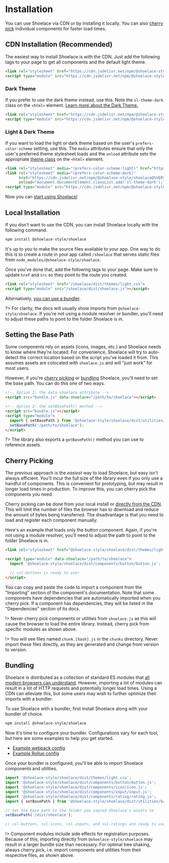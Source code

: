 # Installation

You can use Shoelace via CDN or by installing it locally. You can also [cherry pick](#cherry-picking) individual components for faster load times.

## CDN Installation (Recommended)

The easiest way to install Shoelace is with the CDN. Just add the following tags to your page to get all components and the default light theme.

```html
<link rel="stylesheet" href="https://cdn.jsdelivr.net/npm/@shoelace-style/shoelace@%VERSION%/dist/themes/light.css">
<script type="module" src="https://cdn.jsdelivr.net/npm/@shoelace-style/shoelace@%VERSION%/dist/shoelace.js"></script>
```

### Dark Theme

If you prefer to use the dark theme instead, use this. Note the `sl-theme-dark` class on the `<html>` element. [Learn more about the Dark Theme.](/getting-started/themes#dark-theme)

```html
<link rel="stylesheet" href="https://cdn.jsdelivr.net/npm/@shoelace-style/shoelace@%VERSION%/dist/themes/light.css">
<script type="module" src="https://cdn.jsdelivr.net/npm/@shoelace-style/shoelace@%VERSION%/dist/shoelace.js"></script>
```

### Light & Dark Theme

If you want to load the light or dark theme based on the user's `prefers-color-scheme` setting, use this. The `media` attributes ensure that only the user's preferred theme stylesheet loads and the `onload` attribute sets the appropriate [theme class](/getting-started/themes) on the `<html>` element.

```html
<link rel="stylesheet" media="(prefers-color-scheme:light)" href="https://cdn.jsdelivr.net/npm/@shoelace-style/shoelace@%VERSION%/dist/themes/light.css">
<link rel="stylesheet" media="(prefers-color-scheme:dark)"
      href="https://cdn.jsdelivr.net/npm/@shoelace-style/shoelace@%VERSION%/dist/themes/dark.css"
      onload="document.documentElement.classList.add('sl-theme-dark');">
<script type="module" src="https://cdn.jsdelivr.net/npm/@shoelace-style/shoelace@%VERSION%/dist/shoelace.js"></script>
```

Now you can [start using Shoelace!](/getting-started/usage)

## Local Installation

If you don't want to use the CDN, you can install Shoelace locally with the following command.

```bash
npm install @shoelace-style/shoelace
```

It's up to you to make the source files available to your app. One way to do this is to create a route in your app called `/shoelace` that serves static files from `node_modules/@shoelace-style/shoelace`.

Once you've done that, add the following tags to your page. Make sure to update `href` and `src` so they point to the route you created.

```html
<link rel="stylesheet" href="/shoelace/dist/themes/light.css">
<script type="module" src="/shoelace/dist/shoelace.js"></script>
```

Alternatively, [you can use a bundler](#bundling).

?> For clarity, the docs will usually show imports from `@shoelace-style/shoelace`. If you're not using a module resolver or bundler, you'll need to adjust these paths to point to the folder Shoelace is in.

## Setting the Base Path

Some components rely on assets (icons, images, etc.) and Shoelace needs to know where they're located. For convenience, Shoelace will try to auto-detect the correct location based on the script you've loaded it from. This assumes assets are colocated with `shoelace.js` and will "just work" for most users.

However, if you're [cherry picking](#cherry-picking) or [bundling](#bundling) Shoelace, you'll need to set the base path. You can do this one of two ways.

```html
<!-- Option 1: the data-shoelace attribute -->
<script src="bundle.js" data-shoelace="/path/to/shoelace"></script>

<!-- Option 2: the setBasePath() method -->
<script src="bundle.js"></script>
<script type="module">
  import { setBasePath } from '@shoelace-style/shoelace/dist/utilities/base-path.js';
  setBasePath('/path/to/shoelace');
</script>
```

?> The library also exports a `getBasePath()` method you can use to reference assets.

## Cherry Picking

The previous approach is the _easiest_ way to load Shoelace, but easy isn't always efficient. You'll incur the full size of the library even if you only use a handful of components. This is convenient for prototyping, but may result in longer load times in production. To improve this, you can cherry pick the components you need.

Cherry picking can be done from your local install or [directly from the CDN](https://cdn.jsdelivr.net/npm/@shoelace-style/shoelace@%VERSION%/). This will limit the number of files the browser has to download and reduce the amount of bytes being transferred. The disadvantage is that you need to load and register each component manually.

Here's an example that loads only the button component. Again, if you're not using a module resolver, you'll need to adjust the path to point to the folder Shoelace is in.

```html
<link rel="stylesheet" href="@shoelace-style/shoelace/dist/themes/light.css">

<script type="module" data-shoelace="/path/to/shoelace">
  import '@shoelace-style/shoelace/dist/components/button/button.js';

  // <sl-button> is ready to use!
</script>
```

You can copy and paste the code to import a component from the "Importing" section of the component's documentation. Note that some components have dependencies that are automatically imported when you cherry pick. If a component has dependencies, they will be listed in the "Dependencies" section of its docs.

!> Never cherry pick components or utilities from `shoelace.js` as this will cause the browser to load the entire library. Instead, cherry pick from specific modules as shown above.

!> You will see files named `chunk.[hash].js` in the `chunks` directory. Never import these files directly, as they are generated and change from version to version.

## Bundling

Shoelace is distributed as a collection of standard ES modules that [all modern browsers can understand](https://caniuse.com/es6-module). However, importing a lot of modules can result in a lot of HTTP requests and potentially longer load times. Using a CDN can alleviate this, but some users may wish to further optimize their imports with a bundler.

To use Shoelace with a bundler, first install Shoelace along with your bundler of choice.

```bash
npm install @shoelace-style/shoelace
```

Now it's time to configure your bundler. Configurations vary for each tool, but here are some examples to help you get started.

- [Example webpack config](https://github.com/shoelace-style/webpack-example/blob/master/webpack.config.js)
- [Example Rollup config](https://github.com/shoelace-style/rollup-example/blob/master/rollup.config.js)

Once your bundler is configured, you'll be able to import Shoelace components and utilities.

```js
import '@shoelace-style/shoelace/dist/themes/light.css';
import '@shoelace-style/shoelace/dist/components/button/button.js';
import '@shoelace-style/shoelace/dist/components/icon/icon.js';
import '@shoelace-style/shoelace/dist/components/input/input.js';
import '@shoelace-style/shoelace/dist/components/rating/rating.js';
import { setBasePath } from '@shoelace-style/shoelace/dist/utilities/base-path.js';

// Set the base path to the folder you copied Shoelace's assets to
setBasePath('/dist/shoelace');

// <sl-button>, <sl-icon>, <sl-input>, and <sl-rating> are ready to use!
```

!> Component modules include side effects for registration purposes. Because of this, importing directly from `@shoelace-style/shoelace` may result in a larger bundle size than necessary. For optimal tree shaking, always cherry pick, i.e. import components and utilities from their respective files, as shown above.
